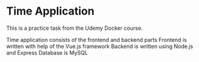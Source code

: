 # Time Application

This is a practice task from the Udemy Docker course.

Time application consists of the frontend and backend parts
Frontend is written with help of the Vue.js framework
Backend is written using Node.js and Express
Database is MySQL


